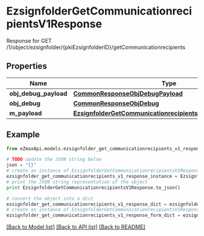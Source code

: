 # EzsignfolderGetCommunicationrecipientsV1Response

Response for GET /1/object/ezsignfolder/{pkiEzsignfolderID}/getCommunicationrecipients

## Properties

Name | Type | Description | Notes
------------ | ------------- | ------------- | -------------
**obj_debug_payload** | [**CommonResponseObjDebugPayload**](CommonResponseObjDebugPayload.md) |  | 
**obj_debug** | [**CommonResponseObjDebug**](CommonResponseObjDebug.md) |  | [optional] 
**m_payload** | [**EzsignfolderGetCommunicationrecipientsV1ResponseMPayload**](EzsignfolderGetCommunicationrecipientsV1ResponseMPayload.md) |  | 

## Example

```python
from eZmaxApi.models.ezsignfolder_get_communicationrecipients_v1_response import EzsignfolderGetCommunicationrecipientsV1Response

# TODO update the JSON string below
json = "{}"
# create an instance of EzsignfolderGetCommunicationrecipientsV1Response from a JSON string
ezsignfolder_get_communicationrecipients_v1_response_instance = EzsignfolderGetCommunicationrecipientsV1Response.from_json(json)
# print the JSON string representation of the object
print EzsignfolderGetCommunicationrecipientsV1Response.to_json()

# convert the object into a dict
ezsignfolder_get_communicationrecipients_v1_response_dict = ezsignfolder_get_communicationrecipients_v1_response_instance.to_dict()
# create an instance of EzsignfolderGetCommunicationrecipientsV1Response from a dict
ezsignfolder_get_communicationrecipients_v1_response_form_dict = ezsignfolder_get_communicationrecipients_v1_response.from_dict(ezsignfolder_get_communicationrecipients_v1_response_dict)
```
[[Back to Model list]](../README.md#documentation-for-models) [[Back to API list]](../README.md#documentation-for-api-endpoints) [[Back to README]](../README.md)


